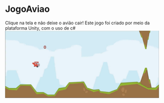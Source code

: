 # JogoAviao
Clique na tela e não deixe o avião cair!
Este jogo foi criado por meio da plataforma Unity, com o uso de c# <br>
<img src="cena.png" alt="cena jogo" style="max-width: 498px;">
<br>
